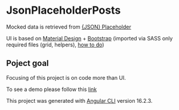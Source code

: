 # JsonPlaceholderPosts

Mocked data is retrieved from [{JSON} Placeholder](https://jsonplaceholder.typicode.com/)

UI is based on [Material Design](https://material.angular.io/) + [Bootstrap](https://getbootstrap.com/) (imported via SASS only required files (grid, helpers), [how to do](https://getbootstrap.com/docs/5.3/customize/sass/))

## Poject goal
Focusing of this project is on code more than UI.

To see a demo please follow this [link](https://www.google.it)

This project was generated with [Angular CLI](https://github.com/angular/angular-cli) version 16.2.3.
